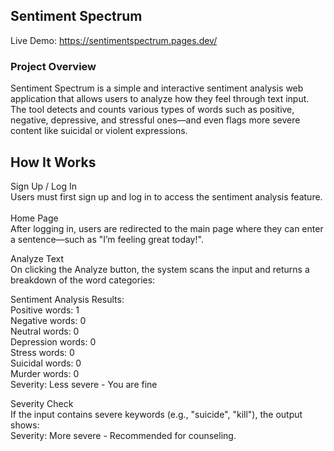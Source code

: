 ## Sentiment Spectrum <br>
Live Demo: https://sentimentspectrum.pages.dev/
<br>
### Project Overview
Sentiment Spectrum is a simple and interactive sentiment analysis web application that allows users to analyze how they feel through text input. The tool detects and counts various types of words such as positive, negative, depressive, and stressful ones—and even flags more severe content like suicidal or violent expressions.

## How It Works
Sign Up / Log In <br>
Users must first sign up and log in to access the sentiment analysis feature. <br>
<br>
Home Page <br>
After logging in, users are redirected to the main page where they can enter a sentence—such as "I’m feeling great today!".
<br>

Analyze Text <br>
On clicking the Analyze button, the system scans the input and returns a breakdown of the word categories:
<br>

Sentiment Analysis Results: <br>
Positive words: 1 <br>
Negative words: 0 <br>
Neutral words: 0 <br>
Depression words: 0 <br>
Stress words: 0 <br>
Suicidal words: 0 <br>
Murder words: 0<br>
Severity: Less severe - You are fine<br>


Severity Check<br>
If the input contains severe keywords (e.g., "suicide", "kill"), the output shows:
<br>
Severity: More severe - Recommended for counseling.
